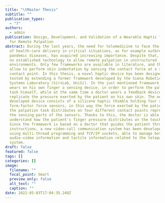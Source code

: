 ```yaml
---
title: "\tMaster Thesis"
subtitle: ""
publication_types:
  - "7"
authors:
  - admin
publication: Design, Development, and Validation of a Wearable Haptic Thimble
  for Remote Palpation
abstract: During the last years, the need for telemedicine to face the challenge
  of health-care delivery in critical situations, as for example outbreaks of
  pandemic diseases, has acquired increasing importance. Despite that, there is
  no established technology to allow remote palpation in unstructured
  environments. Only few frameworks are available in literature, and the latters
  allow to perform skin indentation by sensing the contact force at a single
  contact point. In this thesis, a novel haptic device has been designed and
  tested by extending a former framework developed by the Siena Robotics and
  Systems Laboratory (SirsLab, UniSi). In the just mentioned framework a patient
  wears on his own finger a sensing device, in order to perform the palpation
  task himself, while at the same time a doctor wears a feedback device, able to
  replicate the pressure exerted by the patient on his own skin. The new
  developed device consists of a silicone haptic thimble holding four small
  form-factor force sensors, in this way the force exerted by the patient during
  the palpation task distributes on four different contact points represented by
  the sensing parts of the sensors. Thanks to this, the doctor is able to better
  understand how the patient's finger pressure distributes on the touched skin.
  Since the framework is based on a doctor that guides the patient through vocal
  instructions, a new video-call communication system has been developed by
  using multi-thread programming and TCP/IP sockets, able to manage both
  audio-video information and tactile information related to the telepalpation
  system.
draft: false
featured: false
tags: []
categories: []
image:
  filename: ""
  focal_point: Smart
  preview_only: false
  alt_text: ""
  caption: ""
date: 2022-05-03T17:04:35.240Z
---
```

